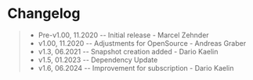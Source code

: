 # Changelog
> * Pre-v1.00, 11.2020 -- Initial release - Marcel Zehnder
> * v1.00, 11.2020 -- Adjustments for OpenSource - Andreas Graber
> * v1.3, 06.2021 -- Snapshot creation added - Dario Kaelin
> * v1.5, 01.2023 -- Dependency Update
> * v1.6, 06.2024 -- Improvement for subscription - Dario Kaelin